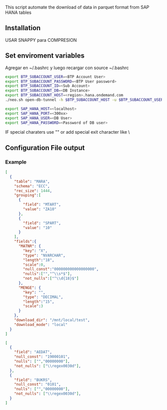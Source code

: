 This script automate the download of data in parquet format from SAP HANA tables

## Installation
USAR SNAPPY para COMPRESION

## Set enviroment variables
Agregar en ~/.bashrc y luego recargar con
source ~/.bashrc

```bash
export BTP_SUBACCOUNT_USER=<BTP Account User>
export BTP_SUBACCOUNT_PASSWORD=<BTP User password>
export BTP_SUBACCOUNT_ID=<Sub Account>
export BTP_SUBACCOUNT_DB=<DB Instance>
export BTP_SUBACCOUNT_HOST=<region>.hana.ondemand.com
./neo.sh open-db-tunnel -h $BTP_SUBACCOUNT_HOST -u $BTP_SUBACCOUNT_USER -p $BTP_SUBACCOUNT_PASSWORD -a $BTP_SUBACCOUNT_ID -i $BTP_SUBACCOUNT_DB --background
```

```bash
export SAP_HANA_HOST=<localhost>
export SAP_HANA_PORT=<300xx>
export SAP_HANA_USER=<DB User>
export SAP_HANA_PASSWORD=<Password of DB user>
```

IF special charaters use \"\" or add special exit character like \\

## Configuration File output

### Example
```json
[
  {
    "table": "MARA",
    "schema": "ECC",
    "rec_size": 1444,
    "grouping":[
      {
        "field": "MTART",
        "value": "ZA10"
      },
      {
        "field": "SPART",
        "value": "10"
      }
    ],
    "fields":{
      "MATNR": {
        "key": "X",
        "type": "NVARCHAR",
        "length":"18",
        "scale":0,
        "null_const":"000000000000000000",
        "nulls":["","^\\s*$"],
        "not_nulls":["^\\d{18}$"]
      },
      "MENGE": {
        "key": "",
        "type": "DECIMAL",
        "length":"15",
        "scale":3
      }
    },
    "download_dir": "/mnt/local/test",
    "download_mode": "local"
  }
]
```

```json
[
  {
    "field": "AEDAT",
    "null_const": "19000101",
    "nulls": ["","00000000"],
    "not_nulls": ["\\regex0030d"],
  },
  {
    "field": "BUKRS",
    "null_const": "0101",
    "nulls": ["","00000000"],
    "not_nulls": ["\\regex0030d"],
  }
]
```
